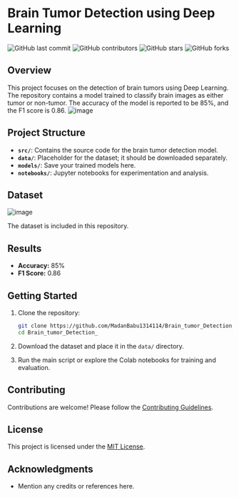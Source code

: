 # Brain Tumor Detection using Deep Learning

![GitHub last commit](https://img.shields.io/github/last-commit/MadanBabu1314114/Brain_tumor_Detection_)
![GitHub contributors](https://img.shields.io/github/contributors/MadanBabu1314114/Brain_tumor_Detection_)
![GitHub stars](https://img.shields.io/github/stars/MadanBabu1314114/Brain_tumor_Detection_?style=social)
![GitHub forks](https://img.shields.io/github/forks/MadanBabu1314114/Brain_tumor_Detection_?style=social)

## Overview

This project focuses on the detection of brain tumors using Deep Learning. The repository contains a model trained to classify brain images as either tumor or non-tumor. The accuracy of the model is reported to be 85%, and the F1 score is 0.86.
![image](https://github.com/MadanBabu1314114/Brain_tumor_Detection_/assets/123216438/43bf66fa-4861-44f3-b853-341f2b1d800a)



## Project Structure

- **`src/`**: Contains the source code for the brain tumor detection model.
- **`data/`**: Placeholder for the dataset; it should be downloaded separately.
- **`models/`**: Save your trained models here.
- **`notebooks/`**: Jupyter notebooks for experimentation and analysis.

## Dataset
![image](https://github.com/MadanBabu1314114/Brain_tumor_Detection_/assets/123216438/1e46a167-0cea-475e-8f1e-50fb60bbc6f7)

The dataset is  included in this repository.

## Results

- **Accuracy:** 85%
- **F1 Score:** 0.86

## Getting Started

1. Clone the repository:

    ```bash
    git clone https://github.com/MadanBabu1314114/Brain_tumor_Detection_.git
    cd Brain_tumor_Detection_
    ```

 

2. Download the dataset and place it in the `data/` directory.

3. Run the main script or explore the Colab notebooks for training and evaluation.

 

## Contributing

Contributions are welcome! Please follow the [Contributing Guidelines](CONTRIBUTING.md).

## License

This project is licensed under the [MIT License](LICENSE).

## Acknowledgments

- Mention any credits or references here.

